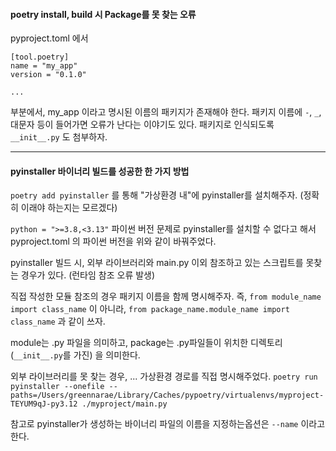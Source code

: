 
#### poetry install, build 시 Package를 못 찾는 오류
pyproject.toml 에서

```
[tool.poetry]  
name = "my_app"  
version = "0.1.0"

...

```

부분에서, my_app 이라고 명시된 이름의 패키지가 존재해야 한다.
패키지 이름에 `-`, `_`, 대문자 등이 들어가면 오류가 난다는 이야기도 있다.
패키지로 인식되도록 `__init__.py` 도 첨부하자.

---

#### pyinstaller 바이너리 빌드를 성공한 한 가지 방법

`poetry add pyinstaller` 를 통해 "가상환경 내"에 pyinstaller를 설치해주자.
(정확히 이래야 하는지는 모르겠다)

`python = ">=3.8,<3.13"`
파이썬 버전 문제로 pyinstaller를 설치할 수 없다고 해서 pyproject.toml 의 파이썬 버전을 위와 같이 바꿔주었다.

pyinstaller 빌드 시, 외부 라이브러리와 main.py 이외 참조하고 있는 스크립트를 못찾는 경우가 있다.
(런타임 참조 오류 발생)

직접 작성한 모듈 참조의 경우 패키지 이름을 함께 명시해주자.
즉,
`from module_name import class_name` 이 아니라,
`from package_name.module_name import class_name` 과 같이 쓰자.

module는 .py 파일을 의미하고, package는 .py파일들이 위치한 디렉토리(`__init__.py`를 가진) 을 의미한다.

외부 라이브러리를 못 찾는 경우,
...
가상환경 경로를 직접 명시해주었다.
`poetry run pyinstaller --onefile --paths=/Users/greennarae/Library/Caches/pypoetry/virtualenvs/myproject-TEYUM9qJ-py3.12 ./myproject/main.py
`

참고로 pyinstaller가 생성하는 바이너리 파일의 이름을 지정하는옵션은 `--name` 이라고 한다.